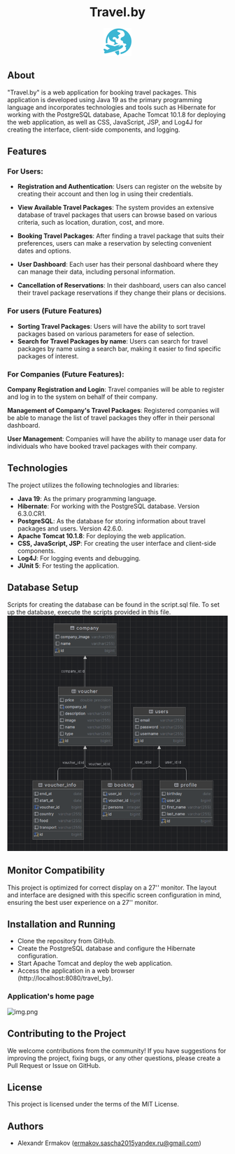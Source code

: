 <h1 align="center">Travel.by</h1>
<p align="center">
      <img src="src/main/webapp/image/logo/logo_title.webp" alt="logo">
</p>

## About

"Travel.by" is a web application for booking travel packages. 
This application is developed using Java 19 as the primary programming language and incorporates 
technologies and tools such as Hibernate for working with the PostgreSQL database, 
Apache Tomcat 10.1.8 for deploying the web application, as well as CSS, JavaScript, JSP, and Log4J 
for creating the interface, client-side components, and logging.

## Features

### For Users:
* **Registration and Authentication**: Users can register on the website by creating their account and then log in using their credentials.

* **View Available Travel Packages**: The system provides an extensive database of travel packages that users can browse based on various criteria, such as location, duration, cost, and more.

* **Booking Travel Packages**: After finding a travel package that suits their preferences, users can make a reservation by selecting convenient dates and options.

* **User Dashboard**: Each user has their personal dashboard where they can manage their data, including personal information.

* **Cancellation of Reservations**: In their dashboard, users can also cancel their travel package reservations if they change their plans or decisions.

### For users (Future Features)
* **Sorting Travel Packages**: Users will have the ability to sort travel packages based on various parameters for ease of selection.
* **Search for Travel Packages by name**: Users can search for travel packages by name using a search bar, making it easier to find specific packages of interest.

### For Companies (Future Features):
**Company Registration and Login**: Travel companies will be able to register and log in to the system on behalf of their company.

**Management of Company's Travel Packages**: Registered companies will be able to manage the list of travel packages they offer in their personal dashboard.

**User Management**: Companies will have the ability to manage user data for individuals who have booked travel packages with their company.

## Technologies
The project utilizes the following technologies and libraries:

* **Java 19**: As the primary programming language.
* **Hibernate**: For working with the PostgreSQL database. Version 6.3.0.CR1.
* **PostgreSQL**: As the database for storing information about travel packages and users. Version 42.6.0.
* **Apache Tomcat 10.1.8**: For deploying the web application.
* **CSS, JavaScript, JSP**: For creating the user interface and client-side components.
* **Log4J**: For logging events and debugging.
* **JUnit 5**: For testing the application.

## Database Setup

Scripts for creating the database can be found in the script.sql file. To set up the database, execute the scripts provided in this file.
![img.png](src/main/resources/readme/db_diagram.png)

## Monitor Compatibility
This project is optimized for correct display on a 27'' monitor. The layout and interface are designed with this specific screen configuration in mind, ensuring the best user experience on a 27'' monitor.

## Installation and Running

* Clone the repository from GitHub.
* Create the PostgreSQL database and configure the Hibernate configuration.
* Start Apache Tomcat and deploy the web application.
* Access the application in a web browser (http://localhost:8080/travel_by).
### Application's home page
![img.png](src/main/resources/readme/home_page.png)

## Contributing to the Project

We welcome contributions from the community! If you have suggestions for improving the project, fixing bugs, or any other questions, please create a Pull Request or Issue on GitHub.

## License

This project is licensed under the terms of the MIT License.

## Authors

* Alexandr Ermakov (ermakov.sascha2015yandex.ru@gmail.com)